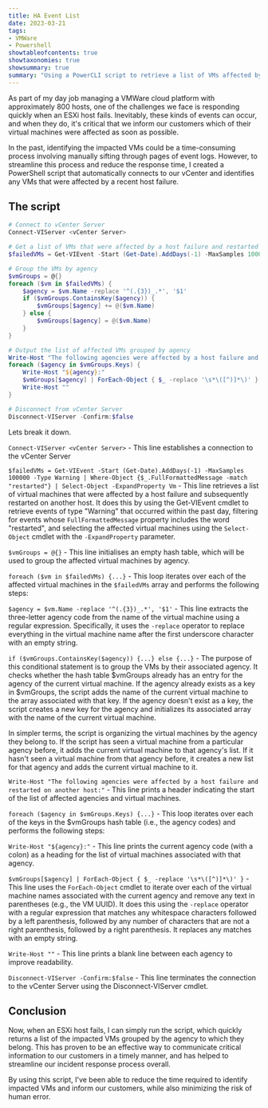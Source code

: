 ```yaml
---
title: HA Event List
date: 2023-03-21
tags:
- VMWare
- Powershell
showtableofcontents: true
showtaxonomies: true
showsummary: true
summary: "Using a PowerCLI script to retrieve a list of VMs affected by an HA event" 
---
```


As part of my day job managing a VMWare cloud platform with approximately 800 hosts, one of the challenges we face is responding quickly when an ESXi host fails. Inevitably, these kinds of events can occur, and when they do, it's critical that we inform our customers which of their virtual machines were affected as soon as possible.

In the past, identifying the impacted VMs could be a time-consuming process involving manually sifting through pages of event logs. However, to streamline this process and reduce the response time, I created a PowerShell script that automatically connects to our vCenter and identifies any VMs that were affected by a recent host failure.


## The script

```powershell
# Connect to vCenter Server
Connect-VIServer <vCenter Server>

# Get a list of VMs that were affected by a host failure and restarted on another host
$failedVMs = Get-VIEvent -Start (Get-Date).AddDays(-1) -MaxSamples 100000 -Type Warning | Where-Object {$_.FullFormattedMessage -match "restarted"} | Select-Object -ExpandProperty Vm

# Group the VMs by agency
$vmGroups = @{}
foreach ($vm in $failedVMs) {
    $agency = $vm.Name -replace '^(.{3})_.*', '$1'
    if ($vmGroups.ContainsKey($agency)) {
        $vmGroups[$agency] += @($vm.Name)
    } else {
        $vmGroups[$agency] = @($vm.Name)
    }
}

# Output the list of affected VMs grouped by agency
Write-Host "The following agencies were affected by a host failure and restarted on another host:"
foreach ($agency in $vmGroups.Keys) {
    Write-Host "${agency}:"
    $vmGroups[$agency] | ForEach-Object { $_ -replace '\s*\([^)]*\)' }
    Write-Host ""
}

# Disconnect from vCenter Server
Disconnect-VIServer -Confirm:$false

```

Lets break it down. 

`Connect-VIServer <vCenter Server>` - This line establishes a connection to the vCenter Server

`$failedVMs = Get-VIEvent -Start (Get-Date).AddDays(-1) -MaxSamples 100000 -Type Warning | Where-Object {$_.FullFormattedMessage -match "restarted"} | Select-Object -ExpandProperty Vm` - This line retrieves a list of virtual machines that were affected by a host failure and subsequently restarted on another host. It does this by using the Get-VIEvent cmdlet to retrieve events of type "Warning" that occurred within the past day, filtering for events whose `FullFormattedMessage` property includes the word "restarted", and selecting the affected virtual machines using the `Select-Object` cmdlet with the `-ExpandProperty` parameter.

`$vmGroups = @{}` - This line initialises an empty hash table, which will be used to group the affected virtual machines by agency.

`foreach ($vm in $failedVMs) {...}` - This loop iterates over each of the affected virtual machines in the `$failedVMs` array and performs the following steps:

`$agency = $vm.Name -replace '^(.{3})_.*', '$1'` - This line extracts the three-letter agency code from the name of the virtual machine using a regular expression. Specifically, it uses the `-replace` operator to replace everything in the virtual machine name after the first underscore character with an empty string.

`if ($vmGroups.ContainsKey($agency)) {...} else {...}` - The purpose of this conditional statement is to group the VMs by their associated agency. It checks whether the hash table $vmGroups already has an entry for the agency of the current virtual machine. If the agency already exists as a key in $vmGroups, the script adds the name of the current virtual machine to the array associated with that key. If the agency doesn't exist as a key, the script creates a new key for the agency and initializes its associated array with the name of the current virtual machine.

In simpler terms, the script is organizing the virtual machines by the agency they belong to. If the script has seen a virtual machine from a particular agency before, it adds the current virtual machine to that agency's list. If it hasn't seen a virtual machine from that agency before, it creates a new list for that agency and adds the current virtual machine to it.

`Write-Host "The following agencies were affected by a host failure and restarted on another host:"` - This line prints a header indicating the start of the list of affected agencies and virtual machines.

`foreach ($agency in $vmGroups.Keys) {...}` - This loop iterates over each of the keys in the $vmGroups hash table (i.e., the agency codes) and performs the following steps:

`Write-Host "${agency}:"` - This line prints the current agency code (with a colon) as a heading for the list of virtual machines associated with that agency.

`$vmGroups[$agency] | ForEach-Object { $_ -replace '\s*\([^)]*\)' }` - This line uses the `ForEach-Object` cmdlet to iterate over each of the virtual machine names associated with the current agency and remove any text in parentheses (e.g., the VM UUID). It does this using the `-replace` operator with a regular expression that matches any whitespace characters followed by a left parenthesis, followed by any number of characters that are not a right parenthesis, followed by a right parenthesis. It replaces any matches with an empty string.

`Write-Host ""` - This line prints a blank line between each agency to improve readability.

`Disconnect-VIServer -Confirm:$false` - This line terminates the connection to the vCenter Server using the Disconnect-VIServer cmdlet.


## Conclusion 
Now, when an ESXi host fails, I can simply run the script, which quickly returns a list of the impacted VMs grouped by the agency to which they belong. This has proven to be an effective way to communicate critical information to our customers in a timely manner, and has helped to streamline our incident response process overall.

By using this script, I've been able to reduce the time required to identify impacted VMs and inform our customers, while also minimizing the risk of human error.